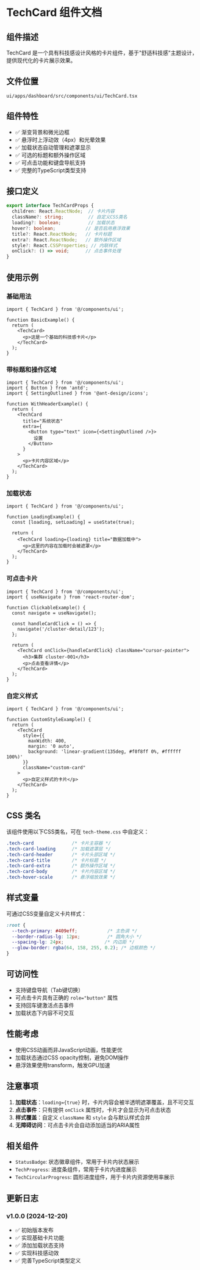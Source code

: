 # TechCard 组件文档

## 组件描述

TechCard 是一个具有科技感设计风格的卡片组件，基于"舒适科技感"主题设计，提供现代化的卡片展示效果。

## 文件位置

```
ui/apps/dashboard/src/components/ui/TechCard.tsx
```

## 组件特性

- ✅ 渐变背景和微光边框
- ✅ 悬浮时上浮动效（4px）和光晕效果
- ✅ 加载状态自动管理和遮罩显示
- ✅ 可选的标题和额外操作区域
- ✅ 可点击功能和键盘导航支持
- ✅ 完整的TypeScript类型支持

## 接口定义

```typescript
export interface TechCardProps {
  children: React.ReactNode;  // 卡片内容
  className?: string;         // 自定义CSS类名
  loading?: boolean;          // 加载状态
  hover?: boolean;           // 是否启用悬浮效果
  title?: React.ReactNode;   // 卡片标题
  extra?: React.ReactNode;   // 额外操作区域
  style?: React.CSSProperties; // 内联样式
  onClick?: () => void;      // 点击事件处理
}
```

## 使用示例

### 基础用法

```tsx
import { TechCard } from '@/components/ui';

function BasicExample() {
  return (
    <TechCard>
      <p>这是一个基础的科技感卡片</p>
    </TechCard>
  );
}
```

### 带标题和操作区域

```tsx
import { TechCard } from '@/components/ui';
import { Button } from 'antd';
import { SettingOutlined } from '@ant-design/icons';

function WithHeaderExample() {
  return (
    <TechCard
      title="系统状态"
      extra={
        <Button type="text" icon={<SettingOutlined />}>
          设置
        </Button>
      }
    >
      <p>卡片内容区域</p>
    </TechCard>
  );
}
```

### 加载状态

```tsx
import { TechCard } from '@/components/ui';

function LoadingExample() {
  const [loading, setLoading] = useState(true);

  return (
    <TechCard loading={loading} title="数据加载中">
      <p>这里的内容在加载时会被遮罩</p>
    </TechCard>
  );
}
```

### 可点击卡片

```tsx
import { TechCard } from '@/components/ui';
import { useNavigate } from 'react-router-dom';

function ClickableExample() {
  const navigate = useNavigate();

  const handleCardClick = () => {
    navigate('/cluster-detail/123');
  };

  return (
    <TechCard onClick={handleCardClick} className="cursor-pointer">
      <h3>集群 cluster-001</h3>
      <p>点击查看详情</p>
    </TechCard>
  );
}
```

### 自定义样式

```tsx
import { TechCard } from '@/components/ui';

function CustomStyleExample() {
  return (
    <TechCard
      style={{ 
        maxWidth: 400, 
        margin: '0 auto',
        background: 'linear-gradient(135deg, #f0f8ff 0%, #ffffff 100%)'
      }}
      className="custom-card"
    >
      <p>自定义样式的卡片</p>
    </TechCard>
  );
}
```

## CSS 类名

该组件使用以下CSS类名，可在 `tech-theme.css` 中自定义：

```css
.tech-card              /* 卡片主容器 */
.tech-card-loading      /* 加载遮罩层 */
.tech-card-header       /* 卡片头部区域 */
.tech-card-title        /* 卡片标题 */
.tech-card-extra        /* 额外操作区域 */
.tech-card-body         /* 卡片内容区域 */
.tech-hover-scale       /* 悬浮缩放效果 */
```

## 样式变量

可通过CSS变量自定义卡片样式：

```css
:root {
  --tech-primary: #409eff;           /* 主色调 */
  --border-radius-lg: 12px;          /* 圆角大小 */
  --spacing-lg: 24px;               /* 内边距 */
  --glow-border: rgba(64, 158, 255, 0.2); /* 边框颜色 */
}
```

## 可访问性

- 支持键盘导航（Tab键切换）
- 可点击卡片具有正确的 `role="button"` 属性
- 支持回车键激活点击事件
- 加载状态下内容不可交互

## 性能考虑

- 使用CSS动画而非JavaScript动画，性能更优
- 加载状态通过CSS opacity控制，避免DOM操作
- 悬浮效果使用transform，触发GPU加速

## 注意事项

1. **加载状态**：`loading={true}` 时，卡片内容会被半透明遮罩覆盖，且不可交互
2. **点击事件**：只有提供 `onClick` 属性时，卡片才会显示为可点击状态
3. **样式覆盖**：自定义 `className` 和 `style` 会与默认样式合并
4. **无障碍访问**：可点击卡片会自动添加适当的ARIA属性

## 相关组件

- `StatusBadge`: 状态徽章组件，常用于卡片内状态展示
- `TechProgress`: 进度条组件，常用于卡片内进度展示
- `TechCircularProgress`: 圆形进度组件，用于卡片内资源使用率展示

## 更新日志

### v1.0.0 (2024-12-20)
- ✅ 初始版本发布
- ✅ 实现基础卡片功能
- ✅ 添加加载状态支持
- ✅ 实现科技感动效
- ✅ 完善TypeScript类型定义 
